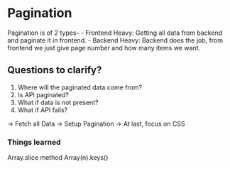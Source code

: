 # Pagination

Pagination is of 2 types-
    -   Frontend Heavy: Getting all data from backend and paginate it in frontend.
    -   Backend Heavy: Backend does the job, from frontend we just give page number and how many items we want.

## Questions to clarify?

1.  Where will the paginated data come from?
2.  Is API paginated?
3.  What if data is not present?
4.  What if API fails?


-> Fetch all Data
-> Setup Pagination
-> At last, focus on CSS

### Things learned

Array.slice method
Array(n).keys()
